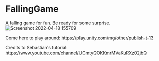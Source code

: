 # FallingGame
A falling game for fun. Be ready for some surprise.<br/>
![Screenshot 2022-04-18 155709](https://user-images.githubusercontent.com/54160011/163870436-f2e7c411-556a-40a3-89f8-b670ede0ff48.png)

Come here to play around: https://play.unity.com/mg/other/publish-t-13

Credits to Sebastian's tutorial: https://www.youtube.com/channel/UCmtyQOKKmrMVaKuRXz02jbQ
